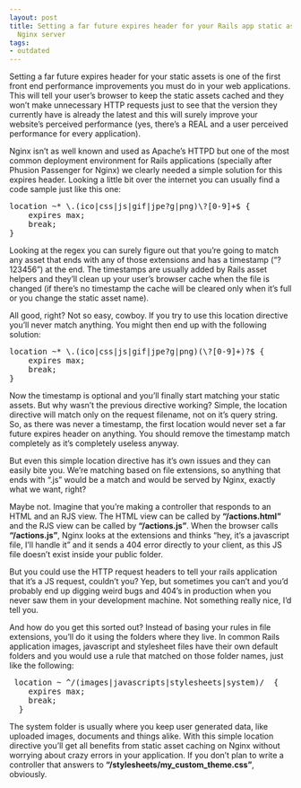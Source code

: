 ```yaml
---
layout: post
title: Setting a far future expires header for your Rails app static assets in your
  Nginx server
tags:
- outdated
---
```


Setting a far future expires header for your static assets is one of the first front end performance improvements you must do in your web applications. This will tell your user’s browser to keep the static assets cached and they won’t make unnecessary HTTP requests just to see that the version they currently have is already the latest and this will surely improve your website’s perceived performance (yes, there’s a REAL and a user perceived performance for every application).

<!--more-->

Nginx isn’t as well known and used as Apache’s HTTPD but one of the most common deployment environment for Rails applications (specially after Phusion Passenger for Nginx) we clearly needed a simple solution for this expires header. Looking a little bit over the internet you can usually find a code sample just like this one:

<pre>location ~* \.(ico|css|js|gif|jpe?g|png)\?[0-9]+$ {
    expires max;
    break;
}</pre>

Looking at the regex you can surely figure out that you’re going to match any asset that ends with any of those extensions and has a timestamp (“?123456”) at the end. The timestamps are usually added by Rails asset helpers and they’ll clean up your user’s browser cache when the file is changed (if there’s no timestamp the cache will be cleared only when it’s full or you change the static asset name).

All good, right? Not so easy, cowboy. If you try to use this location directive you’ll never match anything. You might then end up with the following solution:

<pre>location ~* \.(ico|css|js|gif|jpe?g|png)(\?[0-9]+)?$ {
    expires max;
    break;
}</pre>

Now the timestamp is optional and you’ll finally start matching your static assets. But why wasn’t the previous directive working? Simple, the location directive will match only on the request filename, not on it’s query string. So, as there was never a timestamp, the first location would never set a far future expires header on anything. You should remove the timestamp match completely as it’s completely useless anyway.

But even this simple location directive has it’s own issues and they can easily bite you. We’re matching based on file extensions, so anything that ends with “.js” would be a match and would be served by Nginx, exactly what we want, right?

Maybe not. Imagine that you’re making a controller that responds to an HTML and an RJS view. The HTML view can be called by <strong>“/actions.html”</strong> and the RJS view can be called by <strong>“/actions.js”</strong>. When the browser calls <strong>“/actions.js”</strong>, Nginx looks at the extensions and thinks “hey, it’s a javascript file, I’ll handle it” and it sends a 404 error directly to your client, as this JS file doesn’t exist inside your public folder.

But you could use the HTTP request headers to tell your rails application that it’s a JS request, couldn’t you? Yep, but sometimes you can’t and you’d probably end up digging weird bugs and 404’s in production when you never saw them in your development machine. Not something really nice, I’d tell you.

And how do you get this sorted out? Instead of basing your rules in file extensions, you’ll do it using the folders where they live. In common Rails application images, javascript and stylesheet files have their own default folders and you would use a rule that matched on those folder names, just like the following:

<pre> location ~ ^/(images|javascripts|stylesheets|system)/  {
    expires max;
    break;
  }</pre>

The system folder is usually where you keep user generated data, like uploaded images, documents and things alike. With this simple location directive you’ll get all benefits from static asset caching on Nginx without worrying about crazy errors in your application. If you don’t plan to write a controller that answers to <strong>“/stylesheets/my_custom_theme.css”</strong>, obviously.
